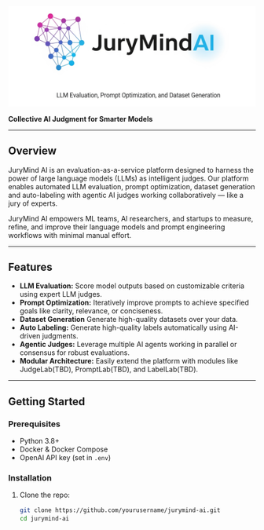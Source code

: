 ![alt text](https://github.com/GeorgeDittmar/jurymind-ai/blob/main/docs/_static/jurymindai-logo-slim.png?raw=true)

**Collective AI Judgment for Smarter Models**

---

## Overview

JuryMind AI is an evaluation-as-a-service platform designed to harness the power of large language models (LLMs) as intelligent judges. Our platform enables automated LLM evaluation, prompt optimization, dataset generation and auto-labeling with agentic AI judges working collaboratively — like a jury of experts.

JuryMind AI empowers ML teams, AI researchers, and startups to measure, refine, and improve their language models and prompt engineering workflows with minimal manual effort.

---

## Features

- **LLM Evaluation:** Score model outputs based on customizable criteria using expert LLM judges.
- **Prompt Optimization:** Iteratively improve prompts to achieve specified goals like clarity, relevance, or conciseness.
- **Dataset Generation** Generate high-quality datasets over your data.
- **Auto Labeling:** Generate high-quality labels automatically using AI-driven judgments.
- **Agentic Judges:** Leverage multiple AI agents working in parallel or consensus for robust evaluations.
- **Modular Architecture:** Easily extend the platform with modules like JudgeLab(TBD), PromptLab(TBD), and LabelLab(TBD).

---

## Getting Started

### Prerequisites

- Python 3.8+
- Docker & Docker Compose
- OpenAI API key (set in `.env`)

### Installation

1. Clone the repo:
   ```bash
   git clone https://github.com/yourusername/jurymind-ai.git
   cd jurymind-ai
